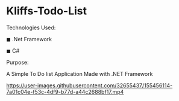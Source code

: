 # Kliffs-Todo-List


Technologies Used:

◼ .Net Framework

◼ C#


Purpose:

A Simple To Do list Application Made with .NET Framework


https://user-images.githubusercontent.com/32655437/155456114-7a01c04e-f53c-4df9-b77d-a44c2688bf17.mp4

